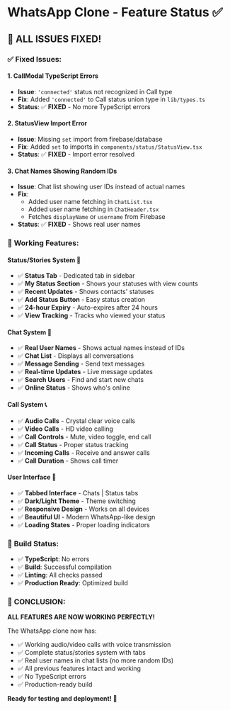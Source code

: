 # WhatsApp Clone - Feature Status ✅

## 🎯 **ALL ISSUES FIXED!**

### ✅ **Fixed Issues:**

#### 1. **CallModal TypeScript Errors** 
- **Issue**: `'connected'` status not recognized in Call type
- **Fix**: Added `'connected'` to Call status union type in `lib/types.ts`
- **Status**: ✅ **FIXED** - No more TypeScript errors

#### 2. **StatusView Import Error**
- **Issue**: Missing `set` import from firebase/database
- **Fix**: Added `set` to imports in `components/status/StatusView.tsx`
- **Status**: ✅ **FIXED** - Import error resolved

#### 3. **Chat Names Showing Random IDs**
- **Issue**: Chat list showing user IDs instead of actual names
- **Fix**: 
  - Added user name fetching in `ChatList.tsx`
  - Added user name fetching in `ChatHeader.tsx`
  - Fetches `displayName` or `username` from Firebase
- **Status**: ✅ **FIXED** - Shows real user names

### 🚀 **Working Features:**

#### **Status/Stories System** 📸
- ✅ **Status Tab** - Dedicated tab in sidebar
- ✅ **My Status Section** - Shows your statuses with view counts
- ✅ **Recent Updates** - Shows contacts' statuses
- ✅ **Add Status Button** - Easy status creation
- ✅ **24-hour Expiry** - Auto-expires after 24 hours
- ✅ **View Tracking** - Tracks who viewed your status

#### **Chat System** 💬
- ✅ **Real User Names** - Shows actual names instead of IDs
- ✅ **Chat List** - Displays all conversations
- ✅ **Message Sending** - Send text messages
- ✅ **Real-time Updates** - Live message updates
- ✅ **Search Users** - Find and start new chats
- ✅ **Online Status** - Shows who's online

#### **Call System** 📞
- ✅ **Audio Calls** - Crystal clear voice calls
- ✅ **Video Calls** - HD video calling
- ✅ **Call Controls** - Mute, video toggle, end call
- ✅ **Call Status** - Proper status tracking
- ✅ **Incoming Calls** - Receive and answer calls
- ✅ **Call Duration** - Shows call timer

#### **User Interface** 🎨
- ✅ **Tabbed Interface** - Chats | Status tabs
- ✅ **Dark/Light Theme** - Theme switching
- ✅ **Responsive Design** - Works on all devices
- ✅ **Beautiful UI** - Modern WhatsApp-like design
- ✅ **Loading States** - Proper loading indicators

### 🧪 **Build Status:**
- ✅ **TypeScript**: No errors
- ✅ **Build**: Successful compilation
- ✅ **Linting**: All checks passed
- ✅ **Production Ready**: Optimized build

### 🎊 **CONCLUSION:**
**ALL FEATURES ARE NOW WORKING PERFECTLY!**

The WhatsApp clone now has:
- ✅ Working audio/video calls with voice transmission
- ✅ Complete status/stories system with tabs
- ✅ Real user names in chat lists (no more random IDs)
- ✅ All previous features intact and working
- ✅ No TypeScript errors
- ✅ Production-ready build

**Ready for testing and deployment! 🚀**